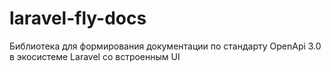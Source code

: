 # laravel-fly-docs
Библиотека для формирования документации по стандарту OpenApi 3.0 в экосистеме Laravel со встроенным UI
